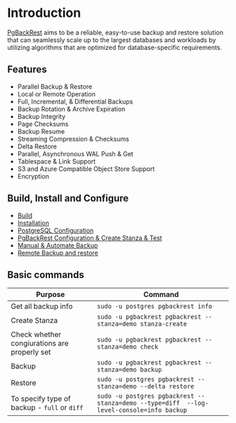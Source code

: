 # Introduction

[PgBackRest](https://pgbackrest.org/) aims to be a reliable, easy-to-use backup and restore solution that can seamlessly scale up to the largest databases and workloads by utilizing algorithms that are optimized for database-specific requirements.

## Features

* Parallel Backup & Restore
* Local or Remote Operation
* Full, Incremental, & Differential Backups
* Backup Rotation & Archive Expiration
* Backup Integrity
* Page Checksums
* Backup Resume
* Streaming Compression & Checksums
* Delta Restore
* Parallel, Asynchronous WAL Push & Get
* Tablespace & Link Support
* S3 and Azure Compatible Object Store Support
* Encryption

## Build, Install and Configure

* [Build](Backup/PgBackRest/build.md)
* [Installation](Backup/PgBackRest/Installation.md)
* [PostgreSQL Configuration](Backup/PgBackRest/Configure%20Postgres.md)
* [PgBackRest Configuration & Create Stanza & Test](Backup/PgBackRest/Configure%20PgBackRest.md)
* [Manual & Automate Backup](Backup/PgBackRest/Perform-Schedule-Backup.md)
* [Remote Backup and restore](Backup/PgBackRest/Remote%20Backup%20and%20Restore.md)


## Basic commands

| Purpose                                       | Command                                                                                  |
|-----------------------------------------------|------------------------------------------------------------------------------------------|
| Get all backup info                           | `sudo -u postgres pgbackrest info`                                                       |
| Create Stanza                                 | `sudo -u pgbackrest pgbackrest --stanza=demo stanza-create`                              |
| Check whether congiurations are properly set  | `sudo -u pgbackrest pgbackrest --stanza=demo check`                                      |
| Backup                                        | `sudo -u pgbackrest pgbackrest --stanza=demo backup`                                     |
| Restore                                       | `sudo -u postgres pgbackrest --stanza=demo --delta restore`                              |
| To specify type of backup - `full` or `diff`  | `sudo -u postgres pgbackrest --stanza=demo --type=diff  --log-level-console=info backup` |